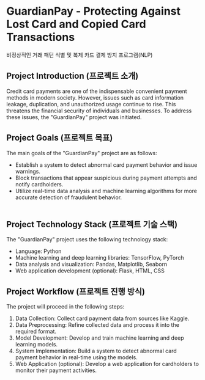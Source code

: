 

# GuardianPay - Protecting Against Lost Card and Copied Card Transactions

비정상적인 거래 패턴 식별 및 복제 카드 결제 방지 프로그램(NLP)



## Project Introduction (프로젝트 소개)

Credit card payments are one of the indispensable convenient payment methods in modern society. However, issues such as card information leakage, duplication, and unauthorized usage continue to rise. This threatens the financial security of individuals and businesses. To address these issues, the "GuardianPay" project was initiated. <br>


## Project Goals (프로젝트 목표)

The main goals of the "GuardianPay" project are as follows:
- Establish a system to detect abnormal card payment behavior and issue warnings.
- Block transactions that appear suspicious during payment attempts and notify cardholders.
- Utilize real-time data analysis and machine learning algorithms for more accurate detection of fraudulent behavior. <br> <br>


## Project Technology Stack (프로젝트 기술 스택)

The "GuardianPay" project uses the following technology stack:
- Language: Python
- Machine learning and deep learning libraries: TensorFlow, PyTorch
- Data analysis and visualization: Pandas, Matplotlib, Seaborn
- Web application development (optional): Flask, HTML, CSS


## Project Workflow (프로젝트 진행 방식)

The project will proceed in the following steps:
1. Data Collection: Collect card payment data from sources like Kaggle.
2. Data Preprocessing: Refine collected data and process it into the required format.
3. Model Development: Develop and train machine learning and deep learning models.
4. System Implementation: Build a system to detect abnormal card payment behavior in real-time using the models.
5. Web Application (optional): Develop a web application for cardholders to monitor their payment activities.




